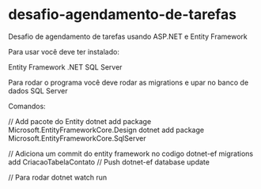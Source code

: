 # desafio-agendamento-de-tarefas
Desafio de agendamento de tarefas usando ASP.NET e Entity Framework

Para usar você deve ter instalado: 

Entity Framework
.NET 
SQL Server

Para rodar o programa você deve rodar as migrations e upar no banco de dados SQL Server

Comandos:

// Add pacote do Entity
dotnet add package Microsoft.EntityFrameworkCore.Design
dotnet add package Microsoft.EntityFrameworkCore.SqlServer

// Adiciona um commit do entity framework no codigo
dotnet-ef migrations add CriacaoTabelaContato
// Push
dotnet-ef database update

// Para rodar
dotnet watch run
